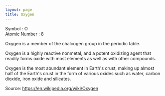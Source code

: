 ```yaml
---
layout: page
title: Oxygen
---
```


Symbol : O  
Atomic Number : 8  

Oxygen is a member of the chalcogen group in the periodic table. 

Oxygen is a highly reactive nonmetal, and a potent oxidizing agent that readily forms oxide with most elements as well as with other compounds. 

Oxygen is the most abundant element in Earth's crust, making up almost half of the Earth's crust in the form of various oxides such as water, carbon dioxide, iron oxide and silicates. 

Source: https://en.wikipedia.org/wiki/Oxygen

